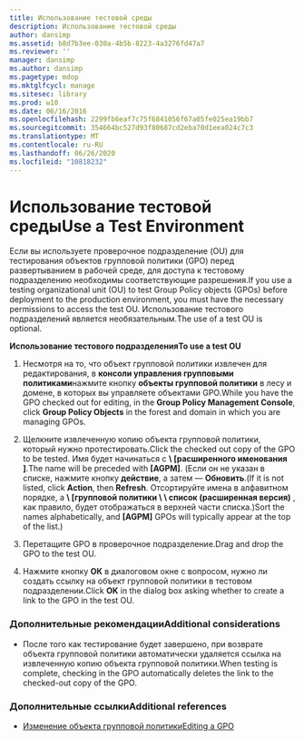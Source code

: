 ```yaml
---
title: Использование тестовой среды
description: Использование тестовой среды
author: dansimp
ms.assetid: b8d7b3ee-030a-4b5b-8223-4a3276fd47a7
ms.reviewer: ''
manager: dansimp
ms.author: dansimp
ms.pagetype: mdop
ms.mktglfcycl: manage
ms.sitesec: library
ms.prod: w10
ms.date: 06/16/2016
ms.openlocfilehash: 2299fb6eaf7c75f6841056f67a05fe025ea19bb7
ms.sourcegitcommit: 354664bc527d93f80687cd2eba70d1eea024c7c3
ms.translationtype: MT
ms.contentlocale: ru-RU
ms.lasthandoff: 06/26/2020
ms.locfileid: "10818232"
---
```

# <span data-ttu-id="a6efe-103">Использование тестовой среды</span><span class="sxs-lookup"><span data-stu-id="a6efe-103">Use a Test Environment</span></span>


<span data-ttu-id="a6efe-104">Если вы используете проверочное подразделение (OU) для тестирования объектов групповой политики (GPO) перед развертыванием в рабочей среде, для доступа к тестовому подразделению необходимы соответствующие разрешения.</span><span class="sxs-lookup"><span data-stu-id="a6efe-104">If you use a testing organizational unit (OU) to test Group Policy objects (GPOs) before deployment to the production environment, you must have the necessary permissions to access the test OU.</span></span> <span data-ttu-id="a6efe-105">Использование тестового подразделений является необязательным.</span><span class="sxs-lookup"><span data-stu-id="a6efe-105">The use of a test OU is optional.</span></span>

**<span data-ttu-id="a6efe-106">Использование тестового подразделения</span><span class="sxs-lookup"><span data-stu-id="a6efe-106">To use a test OU</span></span>**

1.  <span data-ttu-id="a6efe-107">Несмотря на то, что объект групповой политики извлечен для редактирования, в **консоли управления групповыми политиками**нажмите кнопку **объекты групповой политики** в лесу и домене, в которых вы управляете объектами GPO.</span><span class="sxs-lookup"><span data-stu-id="a6efe-107">While you have the GPO checked out for editing, in the **Group Policy Management Console**, click **Group Policy Objects** in the forest and domain in which you are managing GPOs.</span></span>

2.  <span data-ttu-id="a6efe-108">Щелкните извлеченную копию объекта групповой политики, который нужно протестировать.</span><span class="sxs-lookup"><span data-stu-id="a6efe-108">Click the checked out copy of the GPO to be tested.</span></span> <span data-ttu-id="a6efe-109">Имя будет начинаться с **\ [расширенного именования \]**.</span><span class="sxs-lookup"><span data-stu-id="a6efe-109">The name will be preceded with **\[AGPM\]**.</span></span> <span data-ttu-id="a6efe-110">(Если он не указан в списке, нажмите кнопку **действие**, а затем — **Обновить**.</span><span class="sxs-lookup"><span data-stu-id="a6efe-110">(If it is not listed, click **Action**, then **Refresh**.</span></span> <span data-ttu-id="a6efe-111">Отсортируйте имена в алфавитном порядке, а **\ [групповой политики \ \ список (расширенная версия)** , как правило, будет отображаться в верхней части списка.)</span><span class="sxs-lookup"><span data-stu-id="a6efe-111">Sort the names alphabetically, and **\[AGPM\]** GPOs will typically appear at the top of the list.)</span></span>

3.  <span data-ttu-id="a6efe-112">Перетащите GPO в проверочное подразделение.</span><span class="sxs-lookup"><span data-stu-id="a6efe-112">Drag and drop the GPO to the test OU.</span></span>

4.  <span data-ttu-id="a6efe-113">Нажмите кнопку **ОК** в диалоговом окне с вопросом, нужно ли создать ссылку на объект групповой политики в тестовом подразделении.</span><span class="sxs-lookup"><span data-stu-id="a6efe-113">Click **OK** in the dialog box asking whether to create a link to the GPO in the test OU.</span></span>

### <span data-ttu-id="a6efe-114">Дополнительные рекомендации</span><span class="sxs-lookup"><span data-stu-id="a6efe-114">Additional considerations</span></span>

-   <span data-ttu-id="a6efe-115">После того как тестирование будет завершено, при возврате объекта групповой политики автоматически удаляется ссылка на извлеченную копию объекта групповой политики.</span><span class="sxs-lookup"><span data-stu-id="a6efe-115">When testing is complete, checking in the GPO automatically deletes the link to the checked-out copy of the GPO.</span></span>

### <span data-ttu-id="a6efe-116">Дополнительные ссылки</span><span class="sxs-lookup"><span data-stu-id="a6efe-116">Additional references</span></span>

-   [<span data-ttu-id="a6efe-117">Изменение объекта групповой политики</span><span class="sxs-lookup"><span data-stu-id="a6efe-117">Editing a GPO</span></span>](editing-a-gpo.md)

 

 






